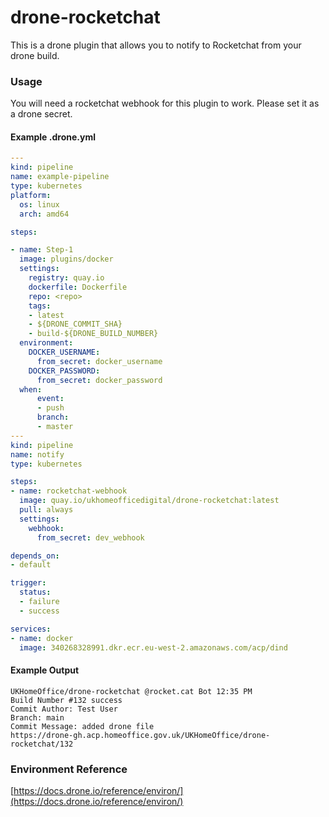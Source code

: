 # drone-rocketchat

This is a drone plugin that allows you to notify to Rocketchat from your drone build.

### Usage

You will need a rocketchat webhook for this plugin to work. Please set it as a drone secret.

#### Example .drone.yml

```yaml
---
kind: pipeline
name: example-pipeline
type: kubernetes
platform:
  os: linux
  arch: amd64

steps:

- name: Step-1
  image: plugins/docker
  settings:
    registry: quay.io
    dockerfile: Dockerfile
    repo: <repo>
    tags:
    - latest
    - ${DRONE_COMMIT_SHA}
    - build-${DRONE_BUILD_NUMBER}
  environment:
    DOCKER_USERNAME:
      from_secret: docker_username
    DOCKER_PASSWORD:
      from_secret: docker_password
  when:
      event:
      - push
      branch:
      - master
---
kind: pipeline
name: notify
type: kubernetes

steps:
- name: rocketchat-webhook
  image: quay.io/ukhomeofficedigital/drone-rocketchat:latest
  pull: always
  settings:
    webhook: 
      from_secret: dev_webhook

depends_on:
- default

trigger:
  status:
  - failure
  - success

services:
- name: docker
  image: 340268328991.dkr.ecr.eu-west-2.amazonaws.com/acp/dind
```

#### Example Output

```
UKHomeOffice/drone-rocketchat @rocket.cat Bot 12:35 PM
Build Number #132 success 
Commit Author: Test User
Branch: main
Commit Message: added drone file
https://drone-gh.acp.homeoffice.gov.uk/UKHomeOffice/drone-rocketchat/132
```

### Environment Reference

[https://docs.drone.io/reference/environ/](https://docs.drone.io/reference/environ/)
